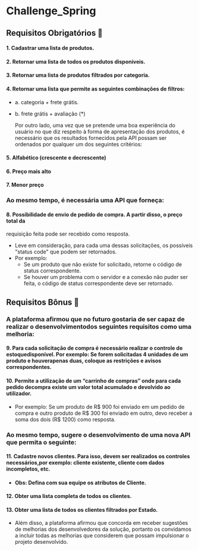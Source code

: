# Challenge_Spring
## Requisitos Obrigatórios 📝

#### 1. Cadastrar uma lista de produtos.
#### 2. Retornar uma lista de todos os produtos disponíveis.
#### 3. Retornar uma lista de produtos filtrados por categoria.
#### 4. Retornar uma lista que permite as seguintes combinações de filtros:

- a. categoria + frete grátis.
- b. frete grátis + avaliação (*)

  Por outro lado, uma vez que se pretende uma boa experiência do usuário no que diz
  respeito à forma de apresentação dos produtos, é necessário que os resultados
  fornecidos pela API possam ser ordenados por qualquer um dos seguintes critérios:
  
#### 5. Alfabético (crescente e decrescente)
#### 6. Preço mais alto
#### 7. Menor preço

### Ao mesmo tempo, é necessária uma API que forneça:
#### 8. Possibilidade de envio de pedido de compra. A partir disso, o preço total da
requisição feita pode ser recebido como resposta.
- Leve em consideração, para cada uma dessas solicitações, os possíveis
"status code" que podem ser retornados.
- Por exemplo:
  - Se um produto que não existe for solicitado, retorne o código de
  status correspondente.
  - Se houver um problema com o servidor e a conexão não puder ser
  feita, o código de status correspondente deve ser retornado.
  

## Requisitos Bônus 📝


### A plataforma afirmou que no futuro gostaria de ser capaz de realizar o desenvolvimentodos seguintes requisitos como uma melhoria:

#### 9. Para cada solicitação de compra é necessário realizar o controle de estoquedisponível. Por exemplo: Se forem solicitadas 4 unidades de um produto e houverapenas duas, coloque as restrições e avisos correspondentes.

#### 10. Permite a utilização de um “carrinho de compras” onde para cada pedido decompra existe um valor total acumulado e devolvido ao utilizador.
- Por exemplo: Se
  um produto de R$ 900 foi enviado em um pedido de compra e outro produto de
  R$ 300 foi enviado em outro, devo receber a soma dos dois (R$ 1200) como
  resposta.

### Ao mesmo tempo, sugere o desenvolvimento de uma nova API que permita o seguinte:

#### 11. Cadastre novos clientes. Para isso, devem ser realizados os controles necessários,por exemplo: cliente existente, cliente com dados incompletos, etc.

 - ####  Obs: Defina com sua equipe os atributos de Cliente.

#### 12. Obter uma lista completa de todos os clientes.
#### 13. Obter uma lista de todos os clientes filtrados por Estado.

- Além disso, a plataforma afirmou que concorda em receber sugestões de melhorias dos
  desenvolvedores da solução, portanto os convidamos a incluir todas as melhorias que
  considerem que possam impulsionar o projeto desenvolvido.

